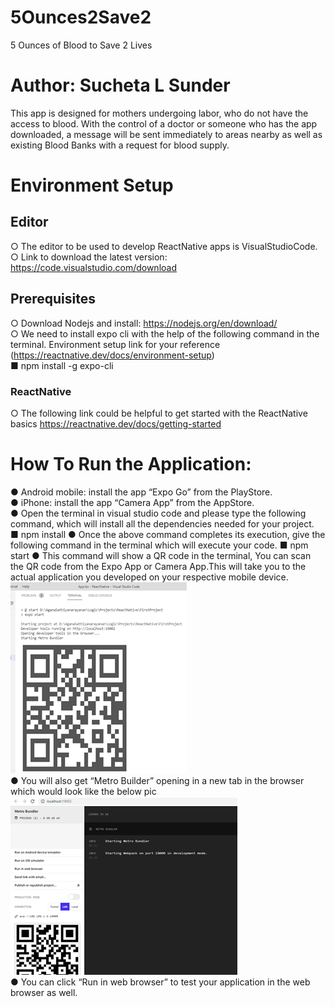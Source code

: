 # 5Ounces2Save2
5 Ounces of Blood to Save 2 Lives
# Author: Sucheta L Sunder
This app is designed for mothers undergoing labor, who do not have the access to blood. With the control of a doctor or someone who has the app downloaded, a message will be 
sent immediately to areas nearby as well as existing Blood Banks with a request for blood supply.

# Environment Setup
## Editor
○	The editor to be used to develop ReactNative apps is VisualStudioCode. <br />
○	Link to download the latest version: https://code.visualstudio.com/download <br />
## Prerequisites
○	Download Nodejs and install: https://nodejs.org/en/download/ <br />
○	We need to install expo cli with the help of the following command in the terminal. Environment setup link for your reference (https://reactnative.dev/docs/environment-setup) <br />
■	npm install -g expo-cli <br />
### ReactNative
○	The following link could be helpful to get started with the ReactNative basics https://reactnative.dev/docs/getting-started

# How To Run the Application: 
●	Android mobile: install the app “Expo Go” from the PlayStore.<br />
●	iPhone: install the app “Camera App” from the AppStore. <br />
●	Open the terminal in visual studio code and please type the following command, which will install all the dependencies needed for your project.<br />
■ npm install
●	Once the above command completes its execution, give the following command in the terminal which will execute your code.
■ npm start
●	This command will show a QR code in the terminal, You can scan the QR code from the Expo App or Camera App.This will take you to the actual application you developed on your respective mobile device. <br />
![Screenshot](QRCode.png) <br />
●	You will also get “Metro Builder” opening in a new tab in the browser which would look like the below pic </br>
![Screenshot](MetroBuilder.png) </br>
●	You can click “Run in web browser” to test your application in the web browser as well. <br />

